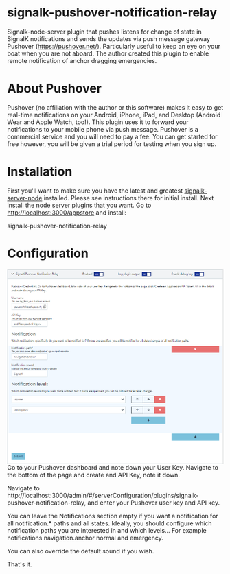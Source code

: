 # signalk-pushover-notification-relay

Signalk-node-server plugin that pushes listens for change of state in SignalK notifications and sends the updates via push message gateway Pushover (https://pushover.net/). Particularly useful to keep an eye on your boat when you are not aboard. The author created this plugin to enable remote notification of anchor dragging emergencies.

# About Pushover

Pushover (no affiliation with the author or this software) makes it easy to get real-time notifications on your Android, iPhone, iPad, and Desktop (Android Wear and Apple Watch, too!).
This plugin uses it to forward your notifications to your mobile phone via push message.
Pushover is a commercial service and you will need to pay a fee. You can get started for free however, you will be given a trial period for testing when you sign up.

# Installation

First you'll  want to make sure you have the latest and greatest [signalk-server-node](https://github.com/SignalK/signalk-server-node) installed. Please see instructions there for initial install.
Next install the node server plugins that you want. Go to <http://localhost:3000/appstore> and install:

signalk-pushover-notification-relay

# Configuration

<img align="right" src="config.png">

Go to your Pushover dashboard and note down your User Key. Navigate to the bottom of the page and create and API Key, note it down.

Navigate to http://localhost:3000/admin/#/serverConfiguration/plugins/signalk-pushover-notification-relay, and enter your Pushover user key and API key.

You can leave the Notifications section empty if you want a notification for all notification.* paths and all states. Ideally, you should configure which notification paths you are interested in and which levels... For example notifications.navigation.anchor normal and emergency.

You can also override the default sound if you wish.

That's it.
